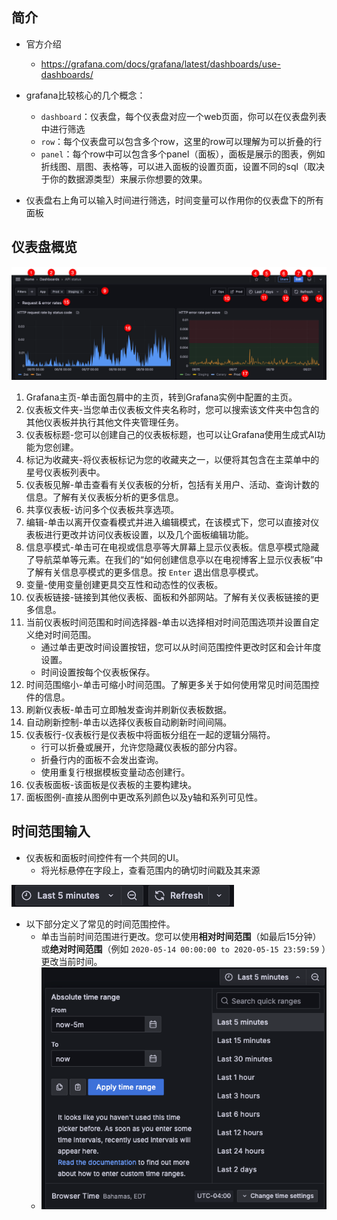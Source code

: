 ## 简介

- 官方介绍
	- https://grafana.com/docs/grafana/latest/dashboards/use-dashboards/

- grafana比较核心的几个概念：
	- `dashboard`：仪表盘，每个仪表盘对应一个web页面，你可以在仪表盘列表中进行筛选
	- `row`：每个仪表盘可以包含多个row，这里的row可以理解为可以折叠的行
	- `panel`：每个row中可以包含多个panel（面板），面板是展示的图表，例如折线图、扇图、表格等，可以进入面板的设置页面，设置不同的sql（取决于你的数据源类型）来展示你想要的效果。

- 仪表盘右上角可以输入时间进行筛选，时间变量可以作用你的仪表盘下的所有面板

## 仪表盘概览

![](assets/Pasted%20image%2020250124112459.png)


1. 
    Grafana主页-单击面包屑中的主页，转到Grafana实例中配置的主页。
2. 
    仪表板文件夹-当您单击仪表板文件夹名称时，您可以搜索该文件夹中包含的其他仪表板并执行其他文件夹管理任务。
3. 
    仪表板标题-您可以创建自己的仪表板标题，也可以让Grafana使用生成式AI功能为您创建。
4. 
    标记为收藏夹-将仪表板标记为您的收藏夹之一，以便将其包含在主菜单中的星号仪表板列表中。
5. 
    仪表板见解-单击查看有关仪表板的分析，包括有关用户、活动、查询计数的信息。了解有关仪表板分析的更多信息。
6. 
    共享仪表板-访问多个仪表板共享选项。
7. 
    编辑-单击以离开仅查看模式并进入编辑模式，在该模式下，您可以直接对仪表板进行更改并访问仪表板设置，以及几个面板编辑功能。
8. 
    信息亭模式-单击可在电视或信息亭等大屏幕上显示仪表板。信息亭模式隐藏了导航菜单等元素。在我们的“如何创建信息亭以在电视博客上显示仪表板”中了解有关信息亭模式的更多信息。按 `Enter` 退出信息亭模式。
9. 
    变量-使用变量创建更具交互性和动态性的仪表板。
10. 
    仪表板链接-链接到其他仪表板、面板和外部网站。了解有关仪表板链接的更多信息。
11. 
    当前仪表板时间范围和时间选择器-单击以选择相对时间范围选项并设置自定义绝对时间范围。
    - 通过单击更改时间设置按钮，您可以从时间范围控件更改时区和会计年度设置。
    - 时间设置按每个仪表板保存。
12. 
    时间范围缩小-单击可缩小时间范围。了解更多关于如何使用常见时间范围控件的信息。
13.  
    刷新仪表板-单击可立即触发查询并刷新仪表板数据。
14. 
    自动刷新控制-单击以选择仪表板自动刷新时间间隔。
15. 
    仪表板行-仪表板行是仪表板中将面板分组在一起的逻辑分隔符。
    - 行可以折叠或展开，允许您隐藏仪表板的部分内容。
    - 折叠行内的面板不会发出查询。
    - 使用重复行根据模板变量动态创建行。
16. 
    仪表板面板-该面板是仪表板的主要构建块。
17. 
    面板图例-直接从图例中更改系列颜色以及y轴和系列可见性。

## 时间范围输入

- 仪表板和面板时间控件有一个共同的UI。
	- 将光标悬停在字段上，查看范围内的确切时间戳及其来源

![](assets/Pasted%20image%2020250124114059.png)

- 以下部分定义了常见的时间范围控件。
	- 单击当前时间范围进行更改。您可以使用**相对时间范围**（如最后15分钟）或**绝对时间范围**（例如 `2020-05-14 00:00:00 to 2020-05-15 23:59:59` ）更改当前时间。
	- ![](assets/Pasted%20image%2020250124114525.png)